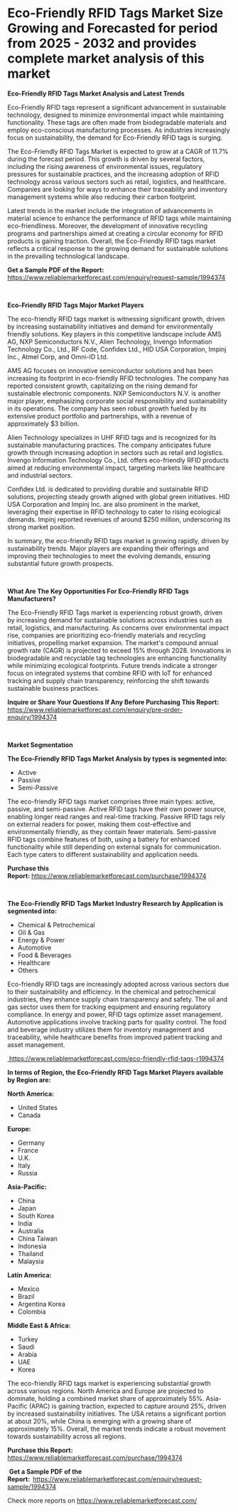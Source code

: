 <p><h1>Eco-Friendly RFID Tags Market Size Growing and Forecasted for period from 2025 - 2032 and provides complete market analysis of this market</h1></p><p><strong>Eco-Friendly RFID Tags Market Analysis and Latest Trends</strong></p>
<p><p>Eco-Friendly RFID tags represent a significant advancement in sustainable technology, designed to minimize environmental impact while maintaining functionality. These tags are often made from biodegradable materials and employ eco-conscious manufacturing processes. As industries increasingly focus on sustainability, the demand for Eco-Friendly RFID tags is surging.</p><p>The Eco-Friendly RFID Tags Market is expected to grow at a CAGR of 11.7% during the forecast period. This growth is driven by several factors, including the rising awareness of environmental issues, regulatory pressures for sustainable practices, and the increasing adoption of RFID technology across various sectors such as retail, logistics, and healthcare. Companies are looking for ways to enhance their traceability and inventory management systems while also reducing their carbon footprint.</p><p>Latest trends in the market include the integration of advancements in material science to enhance the performance of RFID tags while maintaining eco-friendliness. Moreover, the development of innovative recycling programs and partnerships aimed at creating a circular economy for RFID products is gaining traction. Overall, the Eco-Friendly RFID tags market reflects a critical response to the growing demand for sustainable solutions in the prevailing technological landscape.</p></p>
<p><strong>Get a Sample PDF of the Report:&nbsp;</strong> <a href="https://www.reliablemarketforecast.com/enquiry/request-sample/1994374?utm_campaign=2267&utm_medium=2&utm_source=Github&utm_content=ia&utm_term=13022025&utm_id=eco-friendly-rfid-tags">https://www.reliablemarketforecast.com/enquiry/request-sample/1994374</a></p>
<p>&nbsp;</p>
<p><strong>Eco-Friendly RFID Tags Major Market Players</strong></p>
<p><p>The eco-friendly RFID tags market is witnessing significant growth, driven by increasing sustainability initiatives and demand for environmentally friendly solutions. Key players in this competitive landscape include AMS AG, NXP Semiconductors N.V., Alien Technology, Invengo Information Technology Co., Ltd., RF Code, Confidex Ltd., HID USA Corporation, Impinj Inc., Atmel Corp, and Omni-ID Ltd.</p><p>AMS AG focuses on innovative semiconductor solutions and has been increasing its footprint in eco-friendly RFID technologies. The company has reported consistent growth, capitalizing on the rising demand for sustainable electronic components. NXP Semiconductors N.V. is another major player, emphasizing corporate social responsibility and sustainability in its operations. The company has seen robust growth fueled by its extensive product portfolio and partnerships, with a revenue of approximately $3 billion.</p><p>Alien Technology specializes in UHF RFID tags and is recognized for its sustainable manufacturing practices. The company anticipates future growth through increasing adoption in sectors such as retail and logistics. Invengo Information Technology Co., Ltd. offers eco-friendly RFID products aimed at reducing environmental impact, targeting markets like healthcare and industrial sectors.</p><p>Confidex Ltd. is dedicated to providing durable and sustainable RFID solutions, projecting steady growth aligned with global green initiatives. HID USA Corporation and Impinj Inc. are also prominent in the market, leveraging their expertise in RFID technology to cater to rising ecological demands. Impinj reported revenues of around $250 million, underscoring its strong market position.</p><p>In summary, the eco-friendly RFID tags market is growing rapidly, driven by sustainability trends. Major players are expanding their offerings and improving their technologies to meet the evolving demands, ensuring substantial future growth prospects.</p></p>
<p>&nbsp;</p>
<p><strong>What Are The Key Opportunities For Eco-Friendly RFID Tags Manufacturers?</strong></p>
<p><p>The Eco-Friendly RFID Tags market is experiencing robust growth, driven by increasing demand for sustainable solutions across industries such as retail, logistics, and manufacturing. As concerns over environmental impact rise, companies are prioritizing eco-friendly materials and recycling initiatives, propelling market expansion. The market's compound annual growth rate (CAGR) is projected to exceed 15% through 2028. Innovations in biodegradable and recyclable tag technologies are enhancing functionality while minimizing ecological footprints. Future trends indicate a stronger focus on integrated systems that combine RFID with IoT for enhanced tracking and supply chain transparency, reinforcing the shift towards sustainable business practices.</p></p>
<p><strong>Inquire or Share Your Questions If Any Before Purchasing This Report:</strong> <a href="https://www.reliablemarketforecast.com/enquiry/pre-order-enquiry/1994374?utm_campaign=2267&utm_medium=2&utm_source=Github&utm_content=ia&utm_term=13022025&utm_id=eco-friendly-rfid-tags">https://www.reliablemarketforecast.com/enquiry/pre-order-enquiry/1994374</a></p>
<p>&nbsp;</p>
<p><strong>Market Segmentation</strong></p>
<p><strong>The Eco-Friendly RFID Tags Market Analysis by types is segmented into:</strong></p>
<p><ul><li>Active</li><li>Passive</li><li>Semi-Passive</li></ul></p>
<p><p>The eco-friendly RFID tags market comprises three main types: active, passive, and semi-passive. Active RFID tags have their own power source, enabling longer read ranges and real-time tracking. Passive RFID tags rely on external readers for power, making them cost-effective and environmentally friendly, as they contain fewer materials. Semi-passive RFID tags combine features of both, using a battery for enhanced functionality while still depending on external signals for communication. Each type caters to different sustainability and application needs.</p></p>
<p><strong>Purchase this Report:&nbsp;</strong><a href="https://www.reliablemarketforecast.com/purchase/1994374?utm_campaign=2267&utm_medium=2&utm_source=Github&utm_content=ia&utm_term=13022025&utm_id=eco-friendly-rfid-tags">https://www.reliablemarketforecast.com/purchase/1994374</a></p>
<p>&nbsp;</p>
<p><strong>The Eco-Friendly RFID Tags Market Industry Research by Application is segmented into:</strong></p>
<p><ul><li>Chemical & Petrochemical</li><li>Oil & Gas</li><li>Energy & Power</li><li>Automotive</li><li>Food & Beverages</li><li>Healthcare</li><li>Others</li></ul></p>
<p><p>Eco-friendly RFID tags are increasingly adopted across various sectors due to their sustainability and efficiency. In the chemical and petrochemical industries, they enhance supply chain transparency and safety. The oil and gas sector uses them for tracking equipment and ensuring regulatory compliance. In energy and power, RFID tags optimize asset management. Automotive applications involve tracking parts for quality control. The food and beverage industry utilizes them for inventory management and traceability, while healthcare benefits from improved patient tracking and asset management.</p></p>
<p><a href="https://www.reliablemarketforecast.com/eco-friendly-rfid-tags-r1994374?utm_campaign=2267&utm_medium=2&utm_source=Github&utm_content=ia&utm_term=13022025&utm_id=eco-friendly-rfid-tags">&nbsp;https://www.reliablemarketforecast.com/eco-friendly-rfid-tags-r1994374</a></p>
<p><strong>In terms of Region, the Eco-Friendly RFID Tags Market Players available by Region are:</strong></p>
<p>
    <p> <strong> North America: </strong>
        <ul>
            <li>United States</li>
            <li>Canada</li>
        </ul>
        </p> 
    <p> <strong> Europe: </strong>
        <ul>
            <li>Germany</li>
            <li>France</li>
            <li>U.K.</li>
            <li>Italy</li>
            <li>Russia</li>
        </ul>
        </p> 
    <p> <strong> Asia-Pacific: </strong>
        <ul>
            <li>China</li>
            <li>Japan</li>
            <li>South Korea</li>
            <li>India</li>
            <li>Australia</li>
            <li>China Taiwan</li>
            <li>Indonesia</li>
            <li>Thailand</li>
            <li>Malaysia</li>
        </ul>
        </p> 
    <p> <strong> Latin America: </strong>
        <ul>
            <li>Mexico</li>
            <li>Brazil</li>
            <li>Argentina Korea</li>
            <li>Colombia</li>
        </ul>
        </p> 
    <p> <strong> Middle East & Africa: </strong>
        <ul>
            <li>Turkey</li>
            <li>Saudi</li>
            <li>Arabia</li>
            <li>UAE</li>
            <li>Korea</li>
        </ul>
    </p>
    </p>
<p><p>The eco-friendly RFID tags market is experiencing substantial growth across various regions. North America and Europe are projected to dominate, holding a combined market share of approximately 55%. Asia-Pacific (APAC) is gaining traction, expected to capture around 25%, driven by increased sustainability initiatives. The USA retains a significant portion at about 20%, while China is emerging with a growing share of approximately 15%. Overall, the market trends indicate a robust movement towards sustainability across all regions.</p></p>
<p><strong>Purchase this Report: </strong><a href="https://www.reliablemarketforecast.com/purchase/1994374?utm_campaign=2267&utm_medium=2&utm_source=Github&utm_content=ia&utm_term=13022025&utm_id=eco-friendly-rfid-tags">https://www.reliablemarketforecast.com/purchase/1994374</a></p>
<p>&nbsp;<strong>Get a Sample PDF of the Report:&nbsp;&nbsp;</strong><a href="https://www.reliablemarketforecast.com/enquiry/request-sample/1994374?utm_campaign=2267&utm_medium=2&utm_source=Github&utm_content=ia&utm_term=13022025&utm_id=eco-friendly-rfid-tags">https://www.reliablemarketforecast.com/enquiry/request-sample/1994374</a></p>
<p><strong></strong></p>
<p>Check more reports on <a href="https://www.reliablemarketforecast.com/?utm_campaign=2267&utm_medium=2&utm_source=Github&utm_content=ia&utm_term=13022025&utm_id=eco-friendly-rfid-tags">https://www.reliablemarketforecast.com/</a></p>